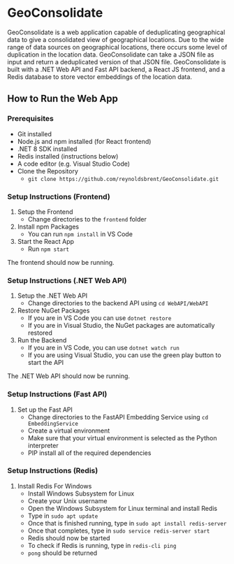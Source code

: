 # GeoConsolidate

GeoConsolidate is a web application capable of deduplicating geographical data to give a consolidated view of geographical locations. Due to the wide range of data sources on geographical locations, there occurs some level of duplication in the location data. GeoConsolidate can take a JSON file as input and return a deduplicated version of that JSON file. GeoConsolidate is built with a .NET Web API and Fast API backend, a React JS frontend, and a Redis database to store vector embeddings of the location data. 

## How to Run the Web App
### Prerequisites
- Git installed
- Node.js and npm installed (for React frontend)
- .NET 8 SDK installed
- Redis installed (instructions below)
- A code editor (e.g. Visual Studio Code)
- Clone the Repository
    - `git clone https://github.com/reynoldsbrent/GeoConsolidate.git`

### Setup Instructions (Frontend)

1. Setup the Frontend
    - Change directories to the `frontend` folder
1. Install npm Packages
    - You can run `npm install` in VS Code
1. Start the React App
    - Run `npm start`

The frontend should now be running.

### Setup Instructions (.NET Web API)
1. Setup the .NET Web API
    - Change directories to the backend API using `cd WebAPI/WebAPI`
1. Restore NuGet Packages
    - If you are in VS Code you can use `dotnet restore`
    - If you are in Visual Studio, the NuGet packages are automatically restored
1. Run the Backend
    - If you are in VS Code, you can use `dotnet watch run`
    - If you are using Visual Studio, you can use the green play button to start the API

The .NET Web API should now be running.

### Setup Instructions (Fast API)
1. Set up the Fast API
    - Change directories to the FastAPI Embedding Service using `cd EmbeddingService`
    - Create a virtual environment
    - Make sure that your virtual environment is selected as the Python interpreter
    - PIP install all of the required dependencies

### Setup Instructions (Redis)
1. Install Redis For Windows
    - Install Windows Subsystem for Linux
    - Create your Unix username
    - Open the Windows Subsystem for Linux terminal and install Redis
    - Type in `sudo apt update`
    - Once that is finished running, type in `sudo apt install redis-server`
    - Once that completes, type in `sudo service redis-server start`
    - Redis should now be started
    - To check if Redis is running, type in `redis-cli ping`
    - `pong` should be returned
    